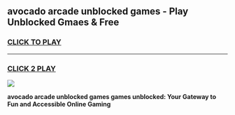 
## avocado arcade unblocked games - Play Unblocked Gmaes & Free
<h3>
<a href="https://news.freeplayer.one?title=avocado_arcade_unblocked_games&ref=16F">CLICK TO PLAY</a></h3>
<hr>

<h3>
<a href="https://news.freeplayer.one?title=avocado_arcade_unblocked_games&ref=16F">CLICK 2 PLAY</a>
  
</h3>

<a href="https://news.freeplayer.one?title=avocado_arcade_unblocked_games&ref=16F/"><img src="https://clearcache.store/games.png"></a>


**avocado arcade unblocked games games unblocked: Your Gateway to Fun and Accessible Online Gaming**
